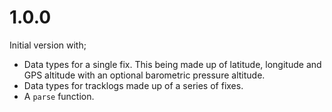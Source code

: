 # 1.0.0

Initial version with;

* Data types for a single fix. This being made up of latitude, longitude and
  GPS altitude with an optional barometric pressure altitude.
* Data types for tracklogs made up of a series of fixes.
* A `parse` function.
